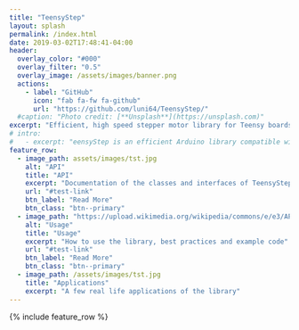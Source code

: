 ```yaml
---
title: "TeensyStep"
layout: splash
permalink: /index.html
date: 2019-03-02T17:48:41-04:00
header:
  overlay_color: "#000"
  overlay_filter: "0.5"
  overlay_image: /assets/images/banner.png
  actions:
    - label: "GitHub"
      icon: "fab fa-fw fa-github"
      url: "https://github.com/luni64/TeensyStep/"
  #caption: "Photo credit: [**Unsplash**](https://unsplash.com)"
excerpt: "Efficient, high speed stepper motor library for Teensy boards <br> **!!! PAGE UNDER CONSTRUCTION!!!**"
# intro: 
#   - excerpt: "eensyStep is an efficient Arduino library compatible with Teensy 3.0, 3.1, 3.2, 3.5 and 3.6. The library is able to handle synchronous and independent movement and continuous rotation of steppers with pulse rates of up to 300'000 steps per second."
feature_row:
  - image_path: assets/images/tst.jpg
    alt: "API"
    title: "API"
    excerpt: "Documentation of the classes and interfaces of TeensyStep"
    url: "#test-link"
    btn_label: "Read More"
    btn_class: "btn--primary"
  - image_path: "https://upload.wikimedia.org/wikipedia/commons/e/e3/API_calls.jpg"
    alt: "Usage"
    title: "Usage"
    excerpt: "How to use the library, best practices and example code"
    url: "#test-link"
    btn_label: "Read More"
    btn_class: "btn--primary"
  - image_path: /assets/images/tst.jpg
    title: "Applications"
    excerpt: "A few real life applications of the library"
---
```


{% include feature_row %}

<!-- {% include feature_row id="feature_row2" type="left" %}

{% include feature_row id="feature_row3" type="right" %}

{% include feature_row id="feature_row4" type="center" %} -->
